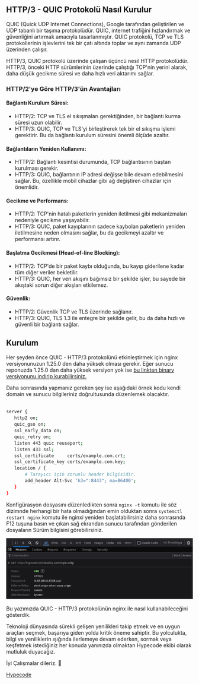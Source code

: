 ## HTTP/3 - QUIC Protokolü Nasıl Kurulur

QUIC (Quick UDP Internet Connections), Google tarafından geliştirilen ve UDP tabanlı bir taşıma protokolüdür. QUIC, internet trafiğini hızlandırmak ve güvenliğini artırmak amacıyla tasarlanmıştır. QUIC protokolü, TCP ve TLS protokollerinin işlevlerini tek bir çatı altında toplar ve aynı zamanda UDP üzerinden çalışır.

HTTP/3, QUIC protokolü üzerinde çalışan üçüncü nesil HTTP protokolüdür. HTTP/3, önceki HTTP sürümlerinin üzerinde çalıştığı TCP'nin yerini alarak, daha düşük gecikme süresi ve daha hızlı veri aktarımı sağlar.

### HTTP/2'ye Göre HTTP/3'ün Avantajları

#### Bağlantı Kurulum Süresi:

- HTTP/2: TCP ve TLS el sıkışmaları gerektiğinden, bir bağlantı kurma süresi uzun olabilir.
- HTTP/3: QUIC, TCP ve TLS'yi birleştirerek tek bir el sıkışma işlemi gerektirir. Bu da bağlantı kurulum süresini önemli ölçüde azaltır.

#### Bağlantıların Yeniden Kullanımı:

- HTTP/2: Bağlantı kesintisi durumunda, TCP bağlantısının baştan kurulması gerekir.
- HTTP/3: QUIC, bağlantının IP adresi değişse bile devam edebilmesini sağlar. Bu, özellikle mobil cihazlar gibi ağ değiştiren cihazlar için önemlidir.

#### Gecikme ve Performans:

- HTTP/2: TCP'nin hatalı paketlerin yeniden iletilmesi gibi mekanizmaları nedeniyle gecikme yaşayabilir.
- HTTP/3: QUIC, paket kayıplarının sadece kaybolan paketlerin yeniden iletilmesine neden olmasını sağlar, bu da gecikmeyi azaltır ve performansı artırır.

#### Başlatma Gecikmesi (Head-of-line Blocking):

- HTTP/2: TCP'de bir paket kaybı olduğunda, bu kayıp giderilene kadar tüm diğer veriler bekletilir.
- HTTP/3: QUIC, her veri akışını bağımsız bir şekilde işler, bu sayede bir akıştaki sorun diğer akışları etkilemez.

#### Güvenlik:

- HTTP/2: Güvenlik TCP ve TLS üzerinde sağlanır.
- HTTP/3: QUIC, TLS 1.3 ile entegre bir şekilde gelir, bu da daha hızlı ve güvenli bir bağlantı sağlar.

## Kurulum

Her şeyden önce QUIC - HTTP/3 protokolünü etkinleştirmek için nginx versiyonunuzun 1.25.0 den daha yüksek olması gerekir. Eğer sunucu reponuzda 1.25.0 dan daha yüksek versiyon yok ise [bu linkten binary versiyonunu indirip kurabilirsiniz.](https://nginx.org/en/linux_packages.html)

Daha sonrasında yapmanız gereken şey ise aşağıdaki örnek kodu kendi domain ve sunucu bilgileriniz doğrultusunda düzenlemek olacaktır.

```bash

server { 
   http2 on;
   quic_gso on;
   ssl_early_data on;
   quic_retry on;
   listen 443 quic reuseport;
   listen 433 ssl;
   ssl_certificate     certs/example.com.crt;
   ssl_certificate_key certs/example.com.key;
   location / {
       # Tarayıcı için zorunlu header bilgisidir.
       add_header Alt-Svc 'h3=":8443"; ma=86400';
   }
}

```

Konfigürasyon dosyasını düzenledikten sonra `nginx -t` komutu ile söz dizimnde herhangi bir hata olmadığından emin olduktan sonra `systemctl restart nginx` komutu ile nginxi yeniden başlatabilirsiniz daha sonrasında F12 tuşuna basın ve çıkan sağ ekrandan sunucu tarafından gönderilen dosyaların Sürüm bilgisini görebilirsiniz.

![HTTP/3 - Hypecode](https://raw.githubusercontent.com/hypecode-tech/blogs/main/nginx-quic-nasil-etkinlestirilir/result.webp)

Bu yazımızda QUIC - HTTP/3 protokolünün nginx ile nasıl kullanabileceğini gösterdik.

Teknoloji dünyasında sürekli gelişen yenilikleri takip etmek ve en uygun araçları seçmek, başarıya giden yolda kritik öneme sahiptir. Bu yolculukta, bilgi ve yeniliklerin ışığında ilerlemeye devam ederken, sormak veya keşfetmek istediğiniz her konuda yanınızda olmaktan Hypecode ekibi olarak mutluluk duyacağız.

İyi Çalışmalar dileriz. 🌟

[Hypecode](https://hypecode.tech)
